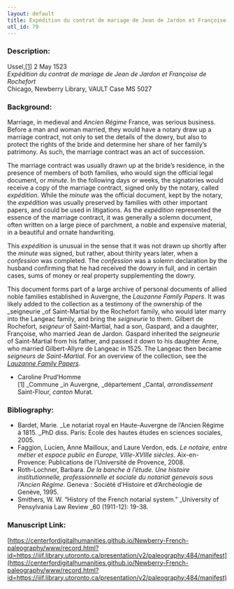 ```yaml
---
layout: default
title: Expédition du contrat de mariage de Jean de Jardon et Françoise de Rochefort
utl_id: 79
---
```


### Description:

Ussel,<a id="_ftnref1">[[1]](#_ftn1)</a> 2 May 1523<br>
_Expédition du contrat de mariage de Jean de Jardon et Françoise de Rochefort_<br>
Chicago, Newberry Library, VAULT Case MS 5027

### Background:

Marriage, in medieval and _Ancien Régime_ France, was serious business. Before a man and woman married, they would have a notary draw up a marriage contract, not only to set the details of the dowry, but also to protect the rights of the bride and determine her share of her family’s patrimony. As such, the marriage contract was an act of succession.

The marriage contract was usually drawn up at the bride’s residence, in the presence of members of both families, who would sign the official legal document, or _minute_. In the following days or weeks, the signatories would receive a copy of the marriage contract, signed only by the notary, called _expédition_. While the _minute_ was the official document, kept by the notary, the _expédition_ was usually preserved by families with other important papers, and could be used in litigations. As the _expédition_ represented the essence of the marriage contract, it was generally a solemn document, often written on a large piece of parchment, a noble and expensive material, in a beautiful and ornate handwriting.

This _expédition_ is unusual in the sense that it was not drawn up shortly after the _minute_ was signed, but rather, about thirity years later, when a _confession_ was completed. The _confession_ was a solemn declaration by the husband confirming that he had received the dowry in full, and in certain cases, sums of money or real property supplementing the dowry.

This document forms part of a large archive of personal documents of allied noble families established in Auvergne, the _Lauzanne Family Papers_. It was likely added to the collection as a testimony of the ownership of the _seigneurie _of Saint-Martial by the Rochefort family, who would later marry into the Langeac family, and bring the _seigneurie_ to them. Gilbert de Rochefort, _seigneur_ of Saint-Martial, had a son, Gaspard, and a daughter, Françoise, who married Jean de Jardon. Gaspard inherited the _seigneurie_ of Saint-Martial from his father, and passed it down to his daughter Anne, who married Gilbert-Allyre de Langeac in 1525. The Langeac then became _seigneurs de Saint-Martial_. For an overview of the collection, see the <a href="http://newberry.org/lauzanne-family-papers">_Lauzanne Family Papers_</a>.

- Caroline Prud’Homme<br>
<a id="_ftn1">[1]</a> _Commune _in Auvergne, _département _Cantal, _arrondissement_ Saint-Flour, _canton_ Murat.

### Bibliography:

- Bardet, Marie. _Le notariat royal en Haute-Auvergne de l’Ancien Régime à 1815. _PhD diss. Paris: École des hautes études en sciences sociales, 2005.
- Faggion, Lucien, Anne Mailloux, and Laure Verdon, eds. _Le notaire, entre métier et espace public en Europe, VIIIe-XVIIIe siècles_. Aix-en-Provence: Publications de l’Université de Provence, 2008.
- Roth-Lochner, Barbara. _De la banche à l’étude. Une histoire institutionnelle, professionnelle et sociale du notariat genevois sous l’Ancien Régime_. Geneva : Société d’Histoire et d’Archéologie de Genève, 1995.
- Smithers, W. W. “History of the French notarial system.” _University of Pensylvania Law Review _60 (1911-12): 19-38.

### Manuscript Link:

[https://centerfordigitalhumanities.github.io/Newberry-French-paleography/www/record.html?id=https://iiif.library.utoronto.ca/presentation/v2/paleography:484/manifest](https://centerfordigitalhumanities.github.io/Newberry-French-paleography/www/record.html?id=https://iiif.library.utoronto.ca/presentation/v2/paleography:484/manifest)
